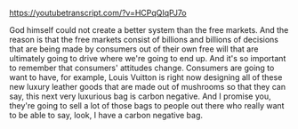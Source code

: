 https://youtubetranscript.com/?v=HCPqQIqPJ7o

 God himself could not create a better system than the free markets. And the reason is that the free markets consist of billions and billions of decisions that are being made by consumers out of their own free will that are ultimately going to drive where we're going to end up. And it's so important to remember that consumers' attitudes change. Consumers are going to want to have, for example, Louis Vuitton is right now designing all of these new luxury leather goods that are made out of mushrooms so that they can say, this next very luxurious bag is carbon negative. And I promise you, they're going to sell a lot of those bags to people out there who really want to be able to say, look, I have a carbon negative bag.